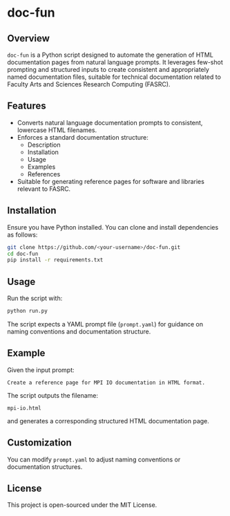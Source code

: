 # doc-fun

## Overview
`doc-fun` is a Python script designed to automate the generation of HTML documentation pages from natural language prompts. It leverages few-shot prompting and structured inputs to create consistent and appropriately named documentation files, suitable for technical documentation related to Faculty Arts and Sciences Research Computing (FASRC).

## Features
- Converts natural language documentation prompts to consistent, lowercase HTML filenames.
- Enforces a standard documentation structure:
  - Description
  - Installation
  - Usage
  - Examples
  - References
- Suitable for generating reference pages for software and libraries relevant to FASRC.

## Installation
Ensure you have Python installed. You can clone and install dependencies as follows:

```bash
git clone https://github.com/<your-username>/doc-fun.git
cd doc-fun
pip install -r requirements.txt
```

## Usage
Run the script with:

```bash
python run.py
```

The script expects a YAML prompt file (`prompt.yaml`) for guidance on naming conventions and documentation structure.

## Example
Given the input prompt:

```
Create a reference page for MPI IO documentation in HTML format.
```

The script outputs the filename:

```
mpi-io.html
```

and generates a corresponding structured HTML documentation page.

## Customization
You can modify `prompt.yaml` to adjust naming conventions or documentation structures.

## License
This project is open-sourced under the MIT License.

